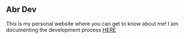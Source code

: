## Abr Dev
This is my personal website where you can get to know about me! I am documenting the development process [HERE](https://dev.to/abeerrao/creating-my-personal-website-2j5c)
